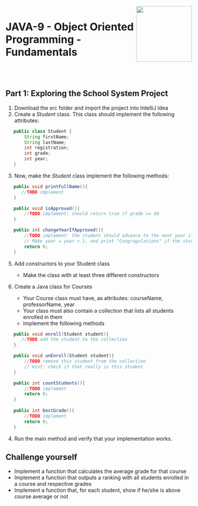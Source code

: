 
<img align="right" width="150" height="150" src="https://media-exp1.licdn.com/dms/image/C4E0BAQF7BYCCZt5epw/company-logo_200_200/0?e=2159024400&v=beta&t=qUAFP9bUgBEEXGVQYpUXW1J_OiP8e0r4rFBpqp8OrxA">

# JAVA-9 - Object Oriented Programming - Fundamentals

 <br/>
 <br/>
 
 
 ## Part 1: Exploring the School System Project
 
 1. Download the src folder and import the project into IntelliJ Idea
 2. Create a *Student* class. This class should implement the following attributes:

 ```java
    public class Student {
        String firstName;
        String lastName;
        int registration;
        int grade;
        int year;
    }
 ```

3. Now, make the *Student* class implement the following methods:

 
 ```java
    public void printFullName(){
       //TODO implement
    }

    public void isApproved(){
        //TODO implement: should return true if grade >= 60
    }

    public int changeYearIfApproved(){
        //TODO implement: the student should advance to the next year if he/she grade is >= 60
        // Make year = year + 1, and print "Congragulations" if the student has been approved
        return 0;
    }
 ```
 
5. Add constructors to your Student class

    * Make the class with at least three different constructors

4. Create a Java class for Courses

    * Your Course class must have, as attributes: courseName, professorName, year
    * Your class must also contain a collection that lists all students enrolled in them
    * Implement the following methods

 
 ```java
    public void enroll(Student student){
       //TODO add the student to the collection
    }

    public void unEnroll(Student student){
        //TODO remove this student from the collection
        // Hint: check if that really is this student
    }

    public int countStudents(){
        //TODO implement
        return 0;
    }
    
    public int bestGrade(){
        //TODO implement
        return 0;
    }
 ```

4. Run the main method and verify that your implementation works.

## Challenge yourself

* Implement a function that calculates the average grade for that course
* Implement a function that outputs a ranking with all students enrolled in a course and respective grades
* Implement a function that, for each student, show if he/she is above course average or not



 